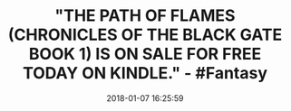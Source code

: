 ---
title: >-
  "THE PATH OF FLAMES (CHRONICLES OF THE BLACK GATE BOOK 1) IS ON SALE FOR FREE
  TODAY ON KINDLE." - #Fantasy
name: The Path of Flames (Chronicles of the Black Gate Book 1)
date: '2018-01-07 16:25:59'
buy_now: >-
  https://www.amazon.com/Path-Flames-Chronicles-Black-Gate-ebook/dp/B01DTTO9MI?SubscriptionId=AKIAIA5RBQIWQVTCUEUQ&tag=coldcutdeals-20&linkCode=xm2&camp=2025&creative=165953&creativeASIN=B01DTTO9MI
description_markdown: |-
  The Path of Flames (Chronicles of the Black Gate Book 1)

   
tweet_id_str: '950040827384025088'
price: ''
you_save: ''
asin: B01DTTO9MI
image: 'https://images-na.ssl-images-amazon.com/images/I/51Q4ahBJtTL.jpg'

---